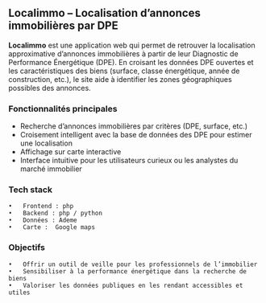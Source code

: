 ## Localimmo – Localisation d’annonces immobilières par DPE

**Localimmo** est une application web qui permet de retrouver la localisation approximative d’annonces immobilières à partir de leur Diagnostic de Performance Énergétique (DPE). En croisant les données DPE ouvertes et les caractéristiques des biens (surface, classe énergétique, année de construction, etc.), le site aide à identifier les zones géographiques possibles des annonces.

### Fonctionnalités principales
- Recherche d’annonces immobilières par critères (DPE, surface, etc.)
- Croisement intelligent avec la base de données des DPE pour estimer une localisation
- Affichage sur carte interactive
- Interface intuitive pour les utilisateurs curieux ou les analystes du marché immobilier

### Tech stack
	•	Frontend : php
	•	Backend : php / python
	•	Données : Ademe
	•	Carte :  Google maps

### Objectifs
	•	Offrir un outil de veille pour les professionnels de l’immobilier
	•	Sensibiliser à la performance énergétique dans la recherche de biens
	•	Valoriser les données publiques en les rendant accessibles et utiles
